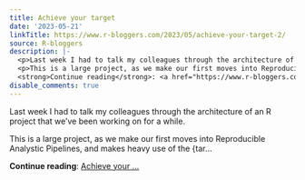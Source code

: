 ```yaml
---
title: Achieve your target
date: '2023-05-21'
linkTitle: https://www.r-bloggers.com/2023/05/achieve-your-target-2/
source: R-bloggers
description: |-
  <p>Last week I had to talk my colleagues through the architecture of an R project that we’ve been working on for a while.</p>
  <p>This is a large project, as we make our first moves into Reproducible Analystic Pipelines, and makes heavy use of the {tar...</p>
  <strong>Continue reading</strong>: <a href="https://www.r-bloggers.com/2023/05/achieve-your-target-2/">Achieve your ...
disable_comments: true
---
```

<p>Last week I had to talk my colleagues through the architecture of an R project that we’ve been working on for a while.</p>
<p>This is a large project, as we make our first moves into Reproducible Analystic Pipelines, and makes heavy use of the {tar...</p>
<strong>Continue reading</strong>: <a href="https://www.r-bloggers.com/2023/05/achieve-your-target-2/">Achieve your ...